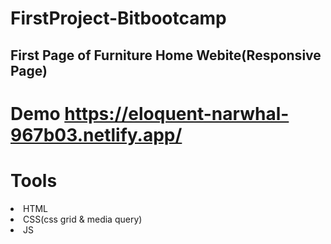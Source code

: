 # FirstProject-Bitbootcamp 
## First Page of Furniture Home Webite(Responsive Page)
# Demo https://eloquent-narwhal-967b03.netlify.app/

# Tools
<li>HTML</>
<li>CSS(css grid & media query)</>
<li>JS</>
 
